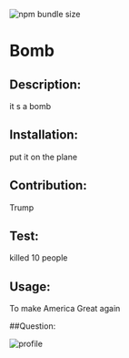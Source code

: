 
  ![npm bundle size](https://img.shields.io/badge/license-undefined-blue.svg)
  # Bomb 
  
  ## Description: 
  it s a bomb 

  ## Installation: 
  put it on the plane 

  ## Contribution:
  Trump 
  
  ## Test:
  killed 10 people 

  ## Usage: 
  To make America Great again 

  ##Question:

   

  ![profile]()

   
  